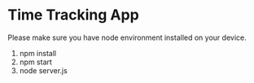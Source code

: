 # Time Tracking App

Please make sure you have node environment installed on your device.

1. npm install
2. npm start
3. node server.js